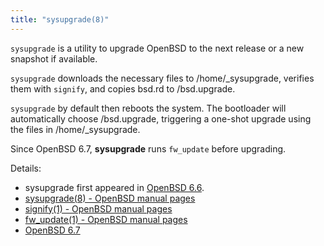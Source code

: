 ```yaml
---
title: "sysupgrade(8)"
---
```


`sysupgrade` is a utility to upgrade OpenBSD to the next release or
a new snapshot if available.

`sysupgrade` downloads the necessary files to /home/_sysupgrade,
verifies them with `signify`, and copies bsd.rd to /bsd.upgrade.

`sysupgrade` by default then reboots the system. The bootloader will
automatically choose /bsd.upgrade, triggering a one-shot upgrade
using the files in /home/_sysupgrade.

Since OpenBSD 6.7, **sysupgrade** runs `fw_update` before upgrading.

Details:

* sysupgrade first appeared in [OpenBSD 6.6](https://openbsd.org/66.html).
* [sysupgrade(8) - OpenBSD manual pages](https://man.openbsd.org/sysupgrade.8)
* [signify(1) - OpenBSD manual pages](https://man.openbsd.org/signify.1)
* [fw_update(1) - OpenBSD manual pages](https://man.openbsd.org/fw_update.1)
* [OpenBSD 6.7](https://openbsd.org/67.html)
